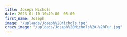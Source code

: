 ```yaml
---
title: Joseph Nichols
date: 2023-01-10 10:49:00 -05:00
first_name: Joseph
image: "/uploads/Joseph%20Nichols.jpg"
crazy_image: "/uploads/Joseph%20Nichols%20-%20Fun.jpg"
---
```


